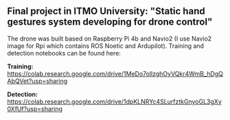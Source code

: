## Final project in ITMO University: "Static hand gestures system developing for drone control"
The drone was built based on Raspberry Pi 4b and Navio2 (I use Navio2 image for Rpi which contains ROS Noetic and Ardupilot).
Training and detection notebooks can be found here:

**Training:** https://colab.research.google.com/drive/1MeDo7ollzghOyVQkr4WmB_hDgQAbQVet?usp=sharing

**Detection:** https://colab.research.google.com/drive/1dpKLNRYc4SLurfztkGnyoGL3gXy0XfUf?usp=sharing

